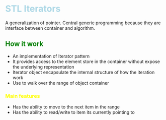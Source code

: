 # STL Iterators

A generalization of pointer.
Central generic programming because they are interface between container and algorithm.

## How it work
- An implementation of Iterator pattern
- It provides access to the element store in the container without expose the underlying representation
- Iterator object encapsulate the internal structure of how the iteration work
- Use to walk over the range of object container

### Main features
- Has the ability to move to the next item in the range
- Has the ability to read/write to item its currently pointing to



















<style>h1{color:lightblue;}</style>
<style>h2{color:green;}</style>
<style>h3{color:yellow;}</style>
<style>h4{color:coral;}</style>
<style>h5{color:teal;}</style>